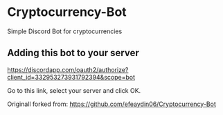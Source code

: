 # Cryptocurrency-Bot
Simple Discord Bot for cryptocurrencies
## Adding this bot to your server
https://discordapp.com/oauth2/authorize?client_id=332953273931792394&scope=bot

Go to this link, select your server and click OK.


Originall forked from: https://github.com/efeaydin06/Cryptocurrency-Bot
